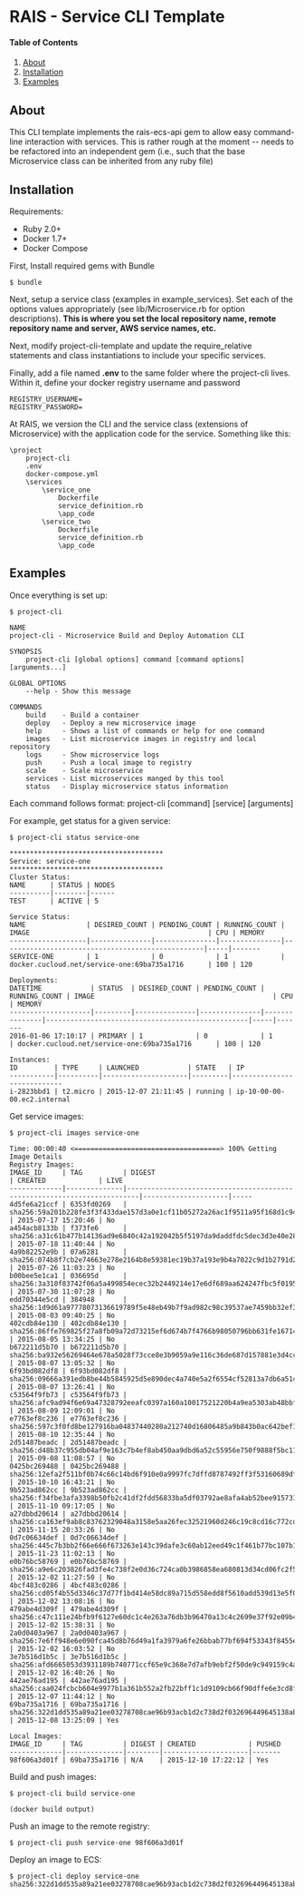 # RAIS - Service CLI Template


#### Table of Contents
1. [About](#about)
2. [Installation](#installation)
3. [Examples](#examples)

## About

This CLI template implements the rais-ecs-api gem to allow easy command-line interaction with services.  This is rather rough at the moment -- needs to be refactored into an independent gem (i.e., such that the base Microservice class can be inherited from any ruby file)


## Installation

Requirements:
  - Ruby 2.0+
  - Docker 1.7+
  - Docker Compose

First, Install required gems with Bundle

    $ bundle
    

Next, setup a service class (examples in example_services).  Set each of the options values appropriately (see lib/Microservice.rb for option descriptions).  **This is where you set the local repository name, remote repository name and server, AWS service names, etc.**

Next, modify project-cli-template and update the require_relative statements and class instantiations to include your specific services.

Finally, add a file named **.env** to the same folder where the project-cli lives.  Within it, define your docker registry username and password

    REGISTRY_USERNAME=
    REGISTRY_PASSWORD=

At RAIS, we version the CLI and the service class (extensions of Microservice) with the application code for the service. Something like this:

    \project
    	project-cli
    	.env
    	docker-compose.yml
    	\services
    		\service_one
    			Dockerfile
    			service_definition.rb
    			\app_code
    		\service_two
    			Dockerfile
    			service_definition.rb
    			\app_code
    			

## Examples

Once everything is set up:

    $ project-cli
    
    NAME
    project-cli - Microservice Build and Deploy Automation CLI

    SYNOPSIS
        project-cli [global options] command [command options] [arguments...]

    GLOBAL OPTIONS
        --help - Show this message

    COMMANDS
        build    - Build a container
        deploy   - Deploy a new microservice image
        help     - Shows a list of commands or help for one command
        images   - List microservice images in registry and local repository
        logs     - Show microservice logs
        push     - Push a local image to registry
        scale    - Scale microservice
        services - List microservices manged by this tool
        status   - Display microservice status information
  

Each command follows format: project-cli [command] [service] [arguments]

For example, get status for a given service:

    $ project-cli status service-one
    
    **************************************
    Service: service-one
    **************************************
    Cluster Status:
    NAME      | STATUS | NODES
    ----------|--------|------
    TEST      | ACTIVE | 5    

    Service Status:
    NAME               | DESIRED_COUNT | PENDING_COUNT | RUNNING_COUNT | IMAGE                                            | CPU | MEMORY
    -------------------|---------------|---------------|---------------|--------------------------------------------------|-----|-------
    SERVICE-ONE        | 1             | 0             | 1             | docker.cucloud.net/service-one:69ba735a1716      | 100 | 120   

    Deployments:
    DATETIME            | STATUS  | DESIRED_COUNT | PENDING_COUNT | RUNNING_COUNT | IMAGE                                            | CPU | MEMORY
    --------------------|---------|---------------|---------------|---------------|--------------------------------------------------|-----|-------
    2016-01-06 17:10:17 | PRIMARY | 1             | 0             | 1             | docker.cucloud.net/service-one:69ba735a1716      | 100 | 120   

    Instances:
    ID         | TYPE     | LAUNCHED            | STATE   | IP                         
    -----------|----------|---------------------|---------|----------------------------
    i-2823bbd1 | t2.micro | 2015-12-07 21:11:45 | running | ip-10-00-00-00.ec2.internal				
    

Get service images:

    $ project-cli images service-one
    
    Time: 00:00:40 <====================================> 100% Getting Image Details
    Registry Images:
    IMAGE_ID     | TAG          | DIGEST                                                                  | CREATED             | LIVE
    -------------|--------------|-------------------------------------------------------------------------|---------------------|-----
    4d5fe6a21ccf | 6353fd0269   | sha256:59a201b228fe3f3f433dae157d3a0e1cf11b05272a26ac1f9511a95f168d1c94 | 2015-07-17 15:20:46 | No  
    a454acb8133b | f373fe6      | sha256:a31c61b477b14136ad9e6840c42a192042b5f5197da9daddfdc5dec3d3e40e28 | 2015-07-18 11:40:44 | No  
    4a9b82252e9b | 07a6281      | sha256:074b8f7cb2e74663e278e2164b8e59381ec19b37a193e9b4a7022c9d1b2791d2 | 2015-07-26 11:03:23 | No  
    b00bee5e1ca1 | 036695d      | sha256:3a310f83742f06a5a499854ecec32b2449214e17e6df689aa624247fbc5f0195 | 2015-07-30 11:07:28 | No  
    edd70344e5cd | 384948       | sha256:1d9d61a97778073136619789f5e48eb49b7f9ad982c98c39537ae7459bb32ef3 | 2015-08-03 09:40:25 | No  
    402cdb84e130 | 402cdb84e130 | sha256:86ffe769825f27a8fb09a72d73215ef6d674b7f4766b98050796bb631fe16714 | 2015-08-05 13:34:25 | No  
    b672211d5b70 | b672211d5b70 | sha256:ba932e56269464e678a5028f73cce8e3b9059a9e116c36de687d157881e3d4cc | 2015-08-07 13:05:32 | No  
    6f93bd082df8 | 6f93bd082df8 | sha256:09666a391edb8be44b5845925d5e890dec4a740e5a2f6554cf52813a7db6a514 | 2015-08-07 13:26:41 | No  
    c53564f9fb73 | c53564f9fb73 | sha256:afc9ad94f6e69a47328792eeafc0397a160a10017521220b4a9ea5303ab48bbf | 2015-08-09 12:09:01 | No  
    e7763ef8c236 | e7763ef8c236 | sha256:597c3f0fd8be127916ba04837440280a212740d16806485a9b843b0ac642bef1 | 2015-08-10 12:35:44 | No  
    2d51487beadc | 2d51487beadc | sha256:d48b37c955db04af9e163c7b4ef8ab450aa9dbd6a52c55956e750f9888f5bc11 | 2015-09-08 11:08:57 | No  
    0425bc269488 | 0425bc269488 | sha256:12efa2f511bf0b74c66c14bd6f910e0a9997fc7dffd8787492ff3f53160689df | 2015-10-10 16:43:21 | No  
    9b523ad862cc | 9b523ad862cc | sha256:f34fbe3afa3398b50fb2c41df2fdd56833ba5df03792ae8afa4ab52bee915731 | 2015-11-10 09:17:05 | No  
    a27dbbd20614 | a27dbbd20614 | sha256:ca163ef9ab8c83762329048a3158e5aa26fec32521960d246c19c8cd16c772cd | 2015-11-15 20:33:26 | No  
    0d7c06634def | 0d7c06634def | sha256:445c7b3bb2f66e666f673263e143c39dafe3c60ab12eed49c1f461b77bc107b1 | 2015-11-23 11:02:13 | No  
    e0b76bc58769 | e0b76bc58769 | sha256:a9e6c203826fad3fe4c738f2e0d36c724ca0b3986858ea680813d34cd06fc2f5 | 2015-12-02 11:27:50 | No  
    4bcf483c0286 | 4bcf483c0286 | sha256:cd05f4b55d3346c37d77f1bd414e58dc89a715d558edd8f5610add539d13e5f0 | 2015-12-02 13:08:16 | No  
    479abe4d309f | 479abe4d309f | sha256:c47c111e24bfb9f6127e60dc1c4e263a76db3b96470a13c4c2699e37f92e09b4 | 2015-12-02 15:38:31 | No  
    2a0d0403a967 | 2a0d0403a967 | sha256:7e6ff948e6e090fca45d8b76d49a1fa3979a6fe26bbab77bf694f53343f8455e | 2015-12-02 16:03:52 | No  
    3e7b516d1b5c | 3e7b516d1b5c | sha256:afd6665053d3931189b740771ccf65e9c368e7d7afb9ebf2f50de9c949159c4a | 2015-12-02 16:40:26 | No  
    442ae76ad195 | 442ae76ad195 | sha256:caa024fcbcb604e9977b1a361b552a2fb22bff1c1d9109cb66f90dffe6e3cd8f | 2015-12-07 11:44:12 | No  
    69ba735a1716 | 69ba735a1716 | sha256:322d1dd535a89a21ee03278708cae96b93acb1d2c738d2f032696449645138ab | 2015-12-08 13:25:09 | Yes 

    Local Images:
    IMAGE_ID     | TAG          | DIGEST | CREATED             | PUSHED
    -------------|--------------|--------|---------------------|-------
    98f606a3d01f | 69ba735a1716 | N/A    | 2015-12-10 17:22:12 | Yes 
    				


Build and push images:

    $ project-cli build service-one
   
    (docker build output)
   

Push an image to the remote registry:

    $ project-cli push service-one 98f606a3d01f


Deploy an image to ECS:

    $ project-cli deploy service-one sha256:322d1dd535a89a21ee03278708cae96b93acb1d2c738d2f032696449645138ab

